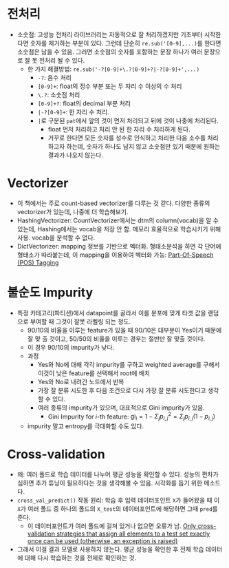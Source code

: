 # 전처리
- 소숫점: 고성능 전처리 라이브러리는 자동적으로 잘 처리하겠지만 기초부터 시작한다면 숫자를 제거하는 부분이 있다. 그런데 단순히 `re.sub('[0-9],...)`를 한다면 소숫점은 남을 수 있음. 그러면 소숫점의 숫자를 포함하는 문장 하나가 여러 문장으로 잘 못 전처리 될 수 있다.
    - 한 가지 해결방법: `re.sub('-?[0-9]+\.?[0-9]+?|-?[0-9]+',...)`
        - `-?`:  음수 처리
        - `[0-9]+`: float의 정수 부분 또는 두 자리 수 이상의 수 처리
        - `\.?`: 소숫점 처리
        - `[0-9]+?`: float의 decimal 부분 처리
        - `|-?[0-9]+`: 한 자리 수 처리.
        - `|`로 구분된 `pat`에서 앞의 것이 먼저 처리되고 뒤에 것이 나중에 처리된다.
            - float 먼저 처리하고 처리 안 된 한 자리 수 처리하게 된다.
            - 거꾸로 한다면 모든 숫자를 성수로 인식하고 처리한 다음 소수를 처리하고자 하는데, 숫자가 하나도 남지 않고 소숫점만 있기 때문에 원하는 결과가 나오지 않는다.

# Vectorizer
- 이 책에서는 주로 count-based vectorizer를 다루는 것 같다. 다양한 종류의 vectorizer가 있는데, 나중에 더 학습해보기.
- HashingVectorizer: CountVectorizer에서는 dtm의 column(vocab)을 알 수 있는데, Hashing에서는 vocab을 저장 안 함. 메모리 효율적으로 학습시키기 위해 사용. vocab을 분석할 수 없다.
- DictVectorizer: mapping 정보를 기반으로 벡터화. 형태소분석을 하면 각 단어에 형태소가 따라붙는데, 이 mapping을 이용하여 벡터화 가능: [Part-Of-Speech (POS) Tagging](https://cetinsamet.medium.com/part-of-speech-pos-tagging-8af646a3d5bb)

# 불순도 Impurity
- 특정 카테고리(파티션)에서 datapoint를 골라서 이를 분포에 맞게 타겟 값을 랜덤으로 부여할 때 그것이 잘못 라벨링 되는 정도.
    - 90/10의 비율을 이루는 feature가 있을 때 90/10은 대부분이 Yes이기 때문에 잘 맞 출 것이고, 50/50의 비율을 이루는 경우는 절반만 잘 맞출 것이다.
    - 이 경우 90/10의 impurity가 낮다.
    - 과정
        - Yes와 No에 대해 각각 impurity를 구하고 weighted average를 구해서 이것이 낮은 feature를 선택해서 root에 배치
        - Yes와 No로 내려간 노드에서 반복
        - 가장 잘 분류 시도한 후 다음 조건으로 다시 가장 잘 분류 시도한다고 생각할 수 있다.
        - 여러 종류의 impurity가 있으며, 대표적으로 Gini impurity가 있음.
            - Gini Impurity for $i$-th feature: $\text{gi}_i = 1 - \Sigma_j p_{i,j}^2 = \Sigma_j p_{i,j} (1 - p_{i,j})$
    - impurity 말고 entropy를 극대화할 수도 있다.

# Cross-validation
- 왜: 여러 폴드로 학습 데이터를 나누어 평균 성능을 확인할 수 있다. 성능의 편차가 심하면 추가 튜닝이 필요하다는 것을 생각해볼 수 있음. 시각화를 돕기 위한 메소드다.
- `cross_val_predict()` 작동 원리: 학습 후 입력 데이터포인트 `X`가 들어왔을 때 이 `X`가 여러 폴드 중 하나의 폴드의 `X_test`의 데이터포인트에 해당하면 그때 `pred`를 준다.
    - 이 데이터포인트가 여러 폴드에 걸쳐 있거나 없으면 오류가 남. [Only cross-validation strategies that assign all elements to a test set exactly once can be used (otherwise, an exception is raised)](https://scikit-learn.org/stable/modules/cross_validation.html#obtaining-predictions-by-cross-validation)
- 그래서 이걸 결과 모델로 사용하지 않는다. 평균 성능을 확인한 후 전체 학습 데이터에 대해 다시 학습하는 것을 전제로 확인하는 것.